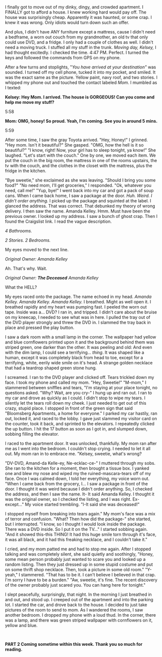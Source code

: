 I finally got to move out of my dinky, dingy, and crowded apartment. I FINALLY got to afford a house. I knew working hard would pay off. The house was surprisingly cheap. Apparently it was haunted, or some crap. I knew it was wrong. Only idiots would turn down such an offer.

And plus, I didn't have ANY furniture except a mattress, cause I didn't need a bedframe, a worn out couch from my grandmother,  an old tv that only could use DVD, and a fridge. I only had a couple of clothes as well. I didn't need a moving truck. I stuffed all my stuff in the trunk. *Moving day, Kelsey,* I had thought excitedly. I checked the time. 4:47 PM. Perfect. I turned the keys and followed the commands from GPS on my phone. 

After a few turns and stoplights, "*You have arrived at your destination"* was sounded. I turned off my cell phone, tucked it into my pocket, and smiled. It was the exact same as the picture. Yellow paint, navy roof, and two stories. I whipped my phone out and touched the contact labeled *Mom*. I mumbled as I texted: 

**Kelsey: Hey Mom. I arrived. The house is GORGEOUS! Can you come and help me move my stuff?**

5:58

**Mom: OMG, honey! So proud. Yeah, I'm coming. See you in around 5 mins.**

5:59

After some time, I saw the gray Toyota arrived. "Hey, Honey!" I grinned. "Hey mom. Isn't it beautiful?" She gasped. "OMG, how the hell is it so beautiful?" "I know, right! Now, your girl has to sleep tonight, ya know!" She laughed. "Let's start with the couch." One by one, we moved each item. We put the couch in the big room, the mattress in one of the rooms upstairs, the tv with the couch, and the clothes in the closet with the mattress, plus the fridge in the kitchen. 

"Bye sweetie," she exclaimed as she was leaving. "Should I bring you some food?" "No need mom, I'll get groceries," I responded.  "Ok, whatever you need, call me!" "Yup, bye!" I went back into my car and got a pack of soup cans. When I came back home, I saw a package at the door. *Huh. Weird. I didn't order anything.* I picked up the package and squinted at the label. I glanced the address. That was correct. That debunked my theory of wrong delivery. I then saw the name. Amanda Kelley. Hmm. Must have been the previous owner. I looked up my address. I saw a bunch of ghost crap. Then I found the Craigslist link. I read the vague description.

*4 Bathrooms.*

*2 Stories. 2 Bedrooms.* 

My eyes moved to the next line.

*Original Owner: Amanda Kelley*

Ah. That's why. Wait.

*Original Owner:* ***The Deceased*** *Amanda Kelley*

What the HELL?

My eyes raced onto the package. The name echoed in my head. *Amanda Kelley. Amanda Kelley. Amanda Kelley.* I breathed. Might as well open it. I breathed rapidly and my heart was pumping fast. I peeled the worn out tape. Inside was a... DVD? I ran in, and tripped. I didn't care about the bruise on my kneecap, I needed to see what was in here. I pulled the tray out of the DVD player strongly and threw the DVD in. I slammed the tray back in place and pressed the play button.

I saw a dark room with a small lamp in the corner. The wallpaper had yellow and blue cornflowers printed upon it and the background behind them was striped green, one darker than the other. It was peeling and old: And even with the dim lamp, I could see a terrifying... *thing*. It was shaped like a human, except it was completely black from head to toe, except for a terrifying, white, eerily wide smile on it's head. A strange golden necklace that had a teardrop shaped green stone hung. 

I screamed. I ran to the DVD player and clicked off. Tears trickled down my face. I took my phone and called my mom. "Hey, Sweetie!" "M-mom," I stammered between sniffles and tears, "I'm staying at your place tonight, no questions asked. "Why? Wait, are you cry-" I hung up and ran out. I ran to my car and drove as quickly as I could. I didn't stop to wipe my tears. I silently let the tears roll down my cheek. I just needed to get out of this crazy, stupid place. I stopped in front of the green sign that said "Bloomsberg Apartments, a home for everyone." I parked my car hastily, ran out, locked it, and raced to the lobby. I gave just slammed my visitor card on the counter, took it back, and sprinted to the elevators. I repeatedly clicked the up button. I hit the 17 button as soon as I got in, and slumped down, sobbing filling the elevator. 

I raced to the apartment door. It was unlocked, thankfully. My mom ran after me as I went into the bedroom. I couldn't stop crying. I needed to let it all out. My mom ran in to embrace me. "Kelsey, sweetie, what's wrong?

"DV-DVD, Amand-da Kelle-ey, Ne-ecklac-ce-" I muttered through my sobs. She ran to the kitchen for a moment, then brought a tissue box. I yanked one and blew my nose and wiped my the ruined-mascara-tears off of my face. Once I was calmed down, I told her everything, my voice worn out. "When I came back from the grocery, I... I saw a package in front of the door. I thought it was weird because I didn't order anything. So, I checked the address, and then I saw the name. It- It said Amanda Kelley. I thought it was the original owner, so I checked the listing, and I was right. Ex-except..." My voice started trembling. "I-It said she was deceased!" 

I stopped myself from breaking into tears again." My mom's face was a mix of terror and confusion. "What? Then how did the package-" she started, but I interrupted. "I know, so I thought I would look inside the package. There was a DVD inside. So I put it on the TV..." I started sobbing again. "And it showed this-this THING! It had this huge smile torn through it's face, it was all black, and it had this freaking necklace, and I couldn't take it." 

I cried, and my mom patted me and had to stop me again. After I stopped talking and was completely silent, she said quietly and soothingly, "Honey, some mean person probably just wanted to scare you and looked up a random listing. Then they just dressed up in some stupid costume and put on some thrift shop necklace. Then, took a picture in some old room." "Y-yeah," I stammered. "That has to be it. I can't believe I believed in that crap. I'm sorry I have to be a burden." "Aw, sweetie, it's fine. The recent discovery of the owner probably just scared you. You can hang here for tonight."

I slept peacefully, surprisingly, that night. In the morning I just breathed in and out, and stood up. I creeped out of the apartment and into the parking lot. I started the car, and drove back to the house. I decided to just take pictures of the room to send to mom. As I wandered the rooms, I saw another bedroom. I dropped my phone with a loud thud. In the corner, there was a lamp, and there was green striped wallpaper with cornflowers on it, yellow and blue.

&#x200B;

**PART 2 Coming sometime within this week. Thank you so much for reading.**